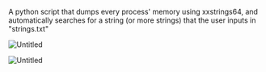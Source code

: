 A python script that dumps every process' memory using xxstrings64, and automatically searches for a string (or more strings) that the user inputs in "strings.txt"

![Untitled](https://r2.e-z.host/c201f798-41b9-4102-bda3-8f4dd1972a20/sdmzm38j.png)

![Untitled](https://r2.e-z.host/c201f798-41b9-4102-bda3-8f4dd1972a20/x4or4blh.png)
